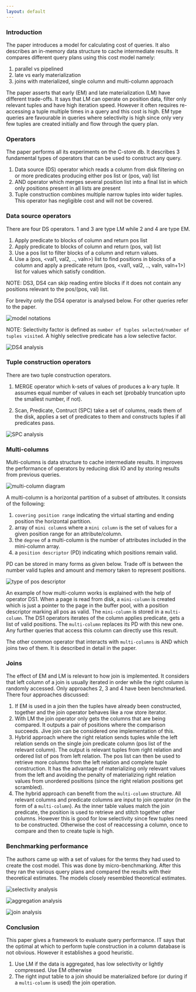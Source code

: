 ```yaml
---
layout: default
---
```


### Introduction
The paper introduces a model for calculating cost of queries. It also describes an in-memory data structure to cache intermediate results. It compares different query plans using this cost model namely:

1. parallel vs pipelined
2. late vs early materialization
3. joins with materialized, single column and multi-column approach

The paper asserts that early (EM) and late materialization (LM) have different trade-offs. It says that LM can operate on position data, filter only relevant tuples and have high iteration speed. However it often requires re-accessing a tuple multiple times in a query and this cost is high. EM type queries are favourable in queries where selectivity is high since only very few tuples are created initially and flow through the query plan.

### Operators

The paper performs all its experiments on the C-store db. It describes 3 fundamental types of operators that can be used to construct any query.

1. Data source (DS) operator which reads a column from disk filtering on or more predicates producing either pos list or (pos, val) list
2. AND operator which merges several position list into a final list in which only positions present in all lists are present
3. Tuple construction combines multiple narrow tuples into wider tuples. This operator has negligible cost and will not be covered.

### Data source operators

There are four DS operators. 1 and 3 are type LM while 2 and 4 are type EM.
1. Apply predicate to blocks of column and return pos list
2. Apply predicate to blocks of column and return (pos, val) list
3. Use a pos list to filter blocks of a column and return values.
4. Use a (pos, <val1, val2, .., valn>) list to find positions in blocks of a column and apply a predicate return (pos, <val1, val2, .., valn, valn+1>) list for values which satisfy condition.

NOTE: DS3, DS4 can skip reading entire blocks if it does not contain any positions relevant to the pos/(pos, val) list.

For brevity only the DS4 operator is analysed below. For other queries refer to the paper.

![model notations](../assets/materialization/strategy-notation.png)

NOTE: Selectivity factor is defined as `number of tuples selected/number of tuples visited`. A highly selective predicate has a low selective factor.

![DS4 analysis](../assets/materialization/ds4-analysis.png)

### Tuple construction operators

There are two tuple construction operators.

1. MERGE operator which k-sets of values of produces a k-ary tuple. It assumes equal number of values in each set (probably truncation upto the smallest number, if not).

2. Scan, Predicate, Contruct (SPC) take a set of columns, reads them of the disk, applies a set of predicates to them and constructs tuples if all predicates pass.

![SPC analysis](../assets/materialization/spc-analysis.png)

### Multi-columns

Multi-columns is data structure to cache intermediate results. It improves the performance of operators by reducing disk IO and by storing results from previous queries.

![multi-column diagram](../assets/materialization/multi-column.png)

A multi-column is a horizontal partition of a subset of attributes. It consists of the following:

1. `covering position range` indicating the virtual starting and ending position the horizontal partition.
2. array of `mini column`s where a `mini column` is the set of values for a given position range for an attribute/column.
3. the `degree` of a multi-column is the number of attributes included in the mini-column array.
4. a `position descriptor` (PD) indicating which positions remain valid.

PD can be stored in many forms as given below. Trade off is between the number valid tuples and amount and memory taken to represent positions.

![type of pos descriptor](../assets/materialization/pos-descript.png)

An example of how multi-column works is explained with the help of operator DS1. When a page is read from disk, a `mini-column` is created which is just a pointer to the page in the buffer pool, with a position descriptor marking all pos as valid. The `mini-column` is stored in a `multi-column`. The DS1 operators iterates of the column applies predicate, gets a list of valid positions. The `multi-column` replaces its PD with this new one. Any further queries that access this column can directly use this result.

The other common operator that interacts with `multi-columns` is AND which joins two of them. It is described in detail in the paper.

### Joins

The effect of EM and LM is relevant to how join is implemented. It considers that left column of a join is usually iterated in order while the right column is randomly accessed. Only approaches 2, 3 and 4 have been benchmarked. There four approaches discussed:

1. If EM is used in a join then the tuples have already been constructed, together and the join operator behaves like a row store iterator.
2. With LM the join operator only gets the columns that are being compared. It outputs a pair of positions where the comparison succeeds. Jive join can be considered one implementation of this.
3. Hybrid approach where the right relation sends tuples while the left relation sends on the single join predicate column (pos list of the relevant column). The output is relevant tuples from right relation and ordered list of pos from left relation. The pos list can then be used to retrieve more columns from the left relation and complete tuple construction. It has the advantage of materializing only relevant values from the left and avoiding the penalty of materializing right relation values from unordered positions (since the right relation positions get scrambled).
4. The hybrid approach can benefit from the `multi-column` structure. All relevant columns and predicate columns are input to join operator (in the form of a `multi-column`). As the inner table values match the join predicate, the position is used to retrieve and stitch together other columns. However this is good for low selectivity since few tuples need to be constructed. Otherwise the cost of reaccessing a column, once to compare and then to create tuple is high.

### Benchmarking performance

The authors came up with a set of values for the terms they had used to create the cost model. This was done by micro-benchmarking. After this they ran the various query plans and compared the results with their theoretical estimates. The models closely resembled theoretical estimates.

![selectivity analysis](../assets/materialization/selectivity-analysis.png)

![aggregation analysis](../assets/materialization/aggregation-analysis.png)

![join analysis](../assets/materialization/join-analysis.png)

### Conclusion

This paper gives a framework to evaluate query performance.  IT says that the optimal at which to perform tuple construction in a column database is not obvious. However it establishes a good heuristic.

1. Use LM if the data is aggregated, has low selectivity or lightly compressed. Use EM otherwise
2. The right input table to a join should be materialized before (or during if a `multi-column` is used) the join operation.
